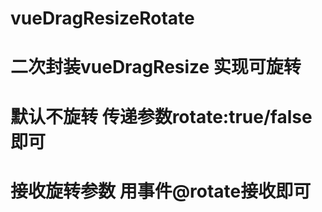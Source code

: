 # vueDragResizeRotate
# 二次封装vueDragResize  实现可旋转
# 默认不旋转  传递参数rotate:true/false即可
# 接收旋转参数  用事件@rotate接收即可   
